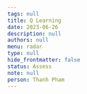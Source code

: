 ```yaml
---
tags: null
title: Q Learning
date: 2023-06-26
description: null
authors: null
menu: radar
type: null
hide_frontmatter: false
status: Assess
note: null
person: Thanh Pham
---
```


